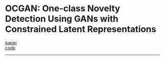 # OCGAN: One-class Novelty Detection Using GANs with Constrained Latent Representations

[paper]()  
[code]()

---